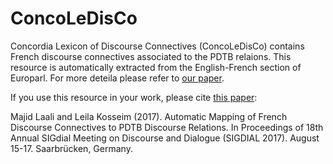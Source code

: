 # ConcoLeDisCo
Concordia Lexicon of Discourse Connectives (ConcoLeDisCo) contains French discourse connectives associated to the PDTB relaions. This resource is automatically extracted from the English-French section of Europarl. For more deteila please refer to [our paper](https://arxiv.org/abs/1706.09856).

If you use this resource in your work, please cite [this paper](https://arxiv.org/abs/1706.09856):

Majid Laali and Leila Kosseim (2017). Automatic Mapping of French Discourse Connectives to PDTB Discourse Relations. In Proceedings of 18th Annual SIGdial Meeting on Discourse and Dialogue (SIGDIAL 2017). August 15-17. Saarbrücken, Germany.
